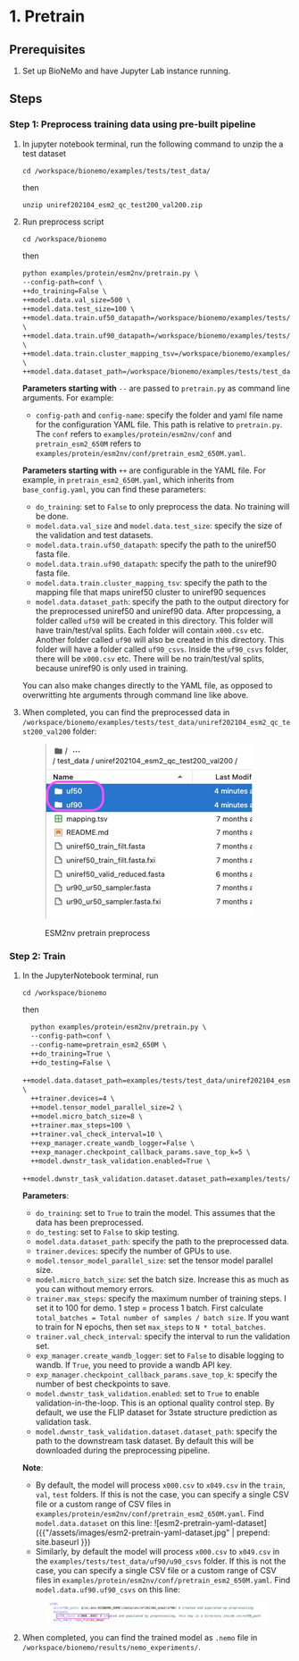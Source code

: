 # 1. Pretrain

## Prerequisites

1. Set up BioNeMo and have Jupyter Lab instance running.

## Steps

### Step 1: Preprocess training data using pre-built pipeline

1.  In jupyter notebook terminal, run the following command to unzip the a test dataset

    ```shell
    cd /workspace/bionemo/examples/tests/test_data/
    ```

    then

    ```shell
    unzip uniref202104_esm2_qc_test200_val200.zip
    ```
2.  Run preprocess script

    ```shell
    cd /workspace/bionemo
    ```

    then

    ```shell
    python examples/protein/esm2nv/pretrain.py \
    --config-path=conf \
    ++do_training=False \
    ++model.data.val_size=500 \
    ++model.data.test_size=100 \
    ++model.data.train.uf50_datapath=/workspace/bionemo/examples/tests/test_data/uniref202104_esm2_qc_test200_val200/uniref50_train_filt.fasta \
    ++model.data.train.uf90_datapath=/workspace/bionemo/examples/tests/test_data/uniref202104_esm2_qc_test200_val200/ur90_ur50_sampler.fasta \
    ++model.data.train.cluster_mapping_tsv=/workspace/bionemo/examples/tests/test_data/uniref202104_esm2_qc_test200_val200/mapping.tsv \
    ++model.data.dataset_path=/workspace/bionemo/examples/tests/test_data/uniref202104_esm2_qc_test200_val200
    ```

    **Parameters starting with** `--` are passed to `pretrain.py` as command line arguments. For example:

    * `config-path` and `config-name`: specify the folder and yaml file name for the configuration YAML file. This path is relative to `pretrain.py`. The `conf` refers to `examples/protein/esm2nv/conf` and `pretrain_esm2_650M` refers to `examples/protein/esm2nv/conf/pretrain_esm2_650M.yaml`.

    **Parameters starting with** `++` are configurable in the YAML file. For example, in `pretrain_esm2_650M.yaml`, which inherits from `base_config.yaml`, you can find these parameters:

    * `do_training`: set to `False` to only preprocess the data. No training will be done.
    * `model.data.val_size` and `model.data.test_size`: specify the size of the validation and test datasets.
    * `model.data.train.uf50_datapath`: specify the path to the uniref50 fasta file.
    * `model.data.train.uf90_datapath`: specify the path to the uniref90 fasta file.
    * `model.data.train.cluster_mapping_tsv`: specify the path to the mapping file that maps uniref50 cluster to uniref90 sequences
    * `model.data.dataset_path`: specify the path to the output directory for the preprocessed uniref50 and uniref90 data. After propcessing, a folder called `uf50` will be created in this directory. This folder will have train/test/val splits. Each folder will contain `x000.csv` etc. Another folder called `uf90` will also be created in this directory. This folder will have a folder called `uf90_csvs`. Inside the `uf90_csvs` folder, there will be `x000.csv` etc. There will be no train/test/val splits, because uniref90 is only used in training.

    You can also make changes directly to the YAML file, as opposed to overwritting hte arguments through command line like above.
3.  When completed, you can find the preprocessed data in `/workspace/bionemo/examples/tests/test_data/uniref202104_esm2_qc_test200_val200` folder:&#x20;

    <figure><img src="../.gitbook/assets/images/esm2-pretrain-preprocess.jpg" alt="ESM2nv pretrain preprocess"><figcaption><p>ESM2nv pretrain preprocess</p></figcaption></figure>

### Step 2: Train

1.  In the JupyterNotebook terminal, run

    ```shell
    cd /workspace/bionemo
    ```

    then

    ```shell
      python examples/protein/esm2nv/pretrain.py \
      --config-path=conf \
      --config-name=pretrain_esm2_650M \
      ++do_training=True \
      ++do_testing=False \
      ++model.data.dataset_path=examples/tests/test_data/uniref202104_esm2_qc_test200_val200 \
      ++trainer.devices=4 \
      ++model.tensor_model_parallel_size=2 \
      ++model.micro_batch_size=8 \
      ++trainer.max_steps=100 \
      ++trainer.val_check_interval=10 \
      ++exp_manager.create_wandb_logger=False \
      ++exp_manager.checkpoint_callback_params.save_top_k=5 \
      ++model.dwnstr_task_validation.enabled=True \
      ++model.dwnstr_task_validation.dataset.dataset_path=examples/tests/test_data/protein/downstream
    ```

    **Parameters**:

    * `do_training`: set to `True` to train the model. This assumes that the data has been preprocessed.
    * `do_testing`: set to `False` to skip testing.
    * `model.data.dataset_path`: specify the path to the preprocessed data.
    * `trainer.devices`: specify the number of GPUs to use.
    * `model.tensor_model_parallel_size`: set the tensor model parallel size.
    * `model.micro_batch_size`: set the batch size. Increase this as much as you can without memory errors.
    * `trainer.max_steps`: specify the maximum number of training steps. I set it to 100 for demo. 1 step = process 1 batch. First calculate `total_batches = Total number of samples / batch size`. If you want to train for N epochs, then set `max_steps` to `N * total_batches`.
    * `trainer.val_check_interval`: specify the interval to run the validation set.
    * `exp_manager.create_wandb_logger`: set to `False` to disable logging to wandb. If `True`, you need to provide a wandb API key.
    * `exp_manager.checkpoint_callback_params.save_top_k`: specify the number of best checkpoints to save.
    * `model.dwnstr_task_validation.enabled`: set to `True` to enable validation-in-the-loop. This is an optional quality control step. By default, we use the FLIP dataset for 3state structure prediction as validation task.
    * `model.dwnstr_task_validation.dataset.dataset_path`: specify the path to the downstream task dataset. By default this will be downloaded during the preprocessing pipeline.

    **Note**:

    * By default, the model will process `x000.csv` to `x049.csv` in the `train`, `val`, `test` folders. If this is not the case, you can specify a single CSV file or a custom range of CSV files in `examples/protein/esm2nv/conf/pretrain_esm2_650M.yaml`. Find `model.data.dataset` on this line: !\[esm2-pretrain-yaml-dataset]\(\{{"/assets/images/esm2-pretrain-yaml-dataset.jpg" | prepend: site.baseurl \}})
    * Similarly, by default the model will process `x000.csv` to `x049.csv` in the `examples/tests/test_data/uf90/u90_csvs` folder. If this is not the case, you can specify a single CSV file or a custom range of CSV files in `examples/protein/esm2nv/conf/pretrain_esm2_650M.yaml`. Find `model.data.uf90.uf90_csvs` on this line:

    <figure><img src="../.gitbook/assets/images/esm2-pretrain-yaml-dataset-u90.jpg" alt="ESM2nv pretrain preprocess"><figcaption></figcaption></figure>
2. When completed, you can find the trained model as `.nemo` file in `/workspace/bionemo/results/nemo_experiments/`.
